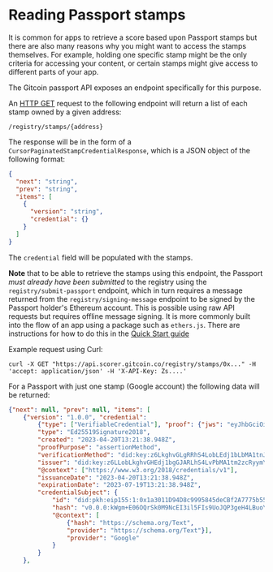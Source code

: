 # Reading Passport stamps

It is common for apps to retrieve a score based upon Passport stamps but there are also many reasons why you might want to access the stamps themselves. For example, holding one specific stamp might be the only criteria for accessing your content, or certain stamps might give access to different parts of your app.

The Gitcoin passport API exposes an endpoint specifically for this purpose.

An [HTTP GET](https://developer.mozilla.org/en-US/docs/Web/HTTP/Methods/GET) request to the following endpoint will return a list of each stamp owned by a given address:

```
/registry/stamps/{address}
```

The response will be in the form of a `CursorPaginatedStampCredentialResponse`, which is a JSON object of the following format:

```json
{
  "next": "string",
  "prev": "string",
  "items": [
    {
      "version": "string",
      "credential": {}
    }
  ]
}
```

The `credential` field will be populated with the stamps.

**Note** that to be able to retrieve the stamps using this endpoint, the Passport *must already have been submitted* to the registry using the `registry/submit-passport` endpoint, which in turn requires a message returned from the `registry/signing-message` endpoint to be signed by the Passport holder's Ethereum account. This is possible using raw API requests but requires offline message signing. It is more commonly built into the flow of an app using a  package such as `ethers.js`. There are instructions for how to do this in the [Quick Start guide](quick-start.md)


Example request using Curl:

```
curl -X GET "https://api.scorer.gitcoin.co/registry/stamps/0x..." -H 'accept: application/json' -H 'X-API-Key: Zs....'
```

For a Passport with just one stamp (Google account) the following data will be returned:

```json
{"next": null, "prev": null, "items": [
    {"version": "1.0.0", "credential": 
        {"type": ["VerifiableCredential"], "proof": {"jws": "eyJhbGciOiJFZERTQSIsImNyaXQiOlsiYjY0Il0sImI2NCI6ZmFsc2V9..sgcMRAONRMogvfaP_MOzy7TfTgmMPiXcErIsIKap-nPnOuTGNSkhGDtxWFl4Mp6uuYnecRDkmxBmS5iDNCMGDA", 
        "type": "Ed25519Signature2018", 
        "created": "2023-04-20T13:21:38.948Z", 
        "proofPurpose": "assertionMethod", 
        "verificationMethod": "did:key:z6LkghvGLgRRhS4LobLEdj1bLbMA1tnJJJAvzcPyqm#z6MkgYU5LChvHHLobLEdj1bgRLhS4LPGJAvbMA1tn2zcRyqmYU5LC"}, 
        "issuer": "did:key:z6LLobLkghvGHEdj1bgGJARLhS4LvPbMA1tm2zcRyymYU55M", 
        "@context": ["https://www.w3.org/2018/credentials/v1"], 
        "issuanceDate": "2023-04-20T13:21:38.948Z", 
        "expirationDate": "2023-07-19T13:21:38.948Z", 
        "credentialSubject": {
            "id": "did:pkh:eip155:1:0x1a3011D94D8c9995845deCBf2A7775b559G3aee7", 
            "hash": "v0.0.0:kWgm+E06OQrSk0M9NcEI3il5FIs9UoJQP3geH4LBuoY=", 
            "@context": [
                {"hash": "https://schema.org/Text", 
                "provider": "https://schema.org/Text"}], 
                "provider": "Google"
            }
        }
    }, 
```

